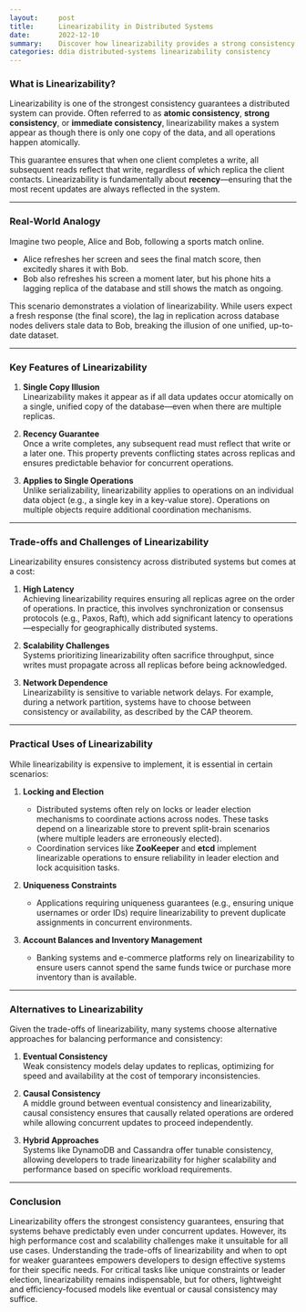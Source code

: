 ```yaml
---
layout:     post    
title:      Linearizability in Distributed Systems    
date:       2022-12-10    
summary:    Discover how linearizability provides a strong consistency guarantee, its use cases, and the trade-offs involved in implementing such systems.    
categories: ddia distributed-systems linearizability consistency
---
```


### **What is Linearizability?**

Linearizability is one of the strongest consistency guarantees a distributed system can provide. Often referred to as **atomic consistency**, **strong consistency**, or **immediate consistency**, linearizability makes a system appear as though there is only one copy of the data, and all operations happen atomically.

This guarantee ensures that when one client completes a write, all subsequent reads reflect that write, regardless of which replica the client contacts. Linearizability is fundamentally about **recency**—ensuring that the most recent updates are always reflected in the system.
   
---

### **Real-World Analogy**

Imagine two people, Alice and Bob, following a sports match online.
- Alice refreshes her screen and sees the final match score, then excitedly shares it with Bob.
- Bob also refreshes his screen a moment later, but his phone hits a lagging replica of the database and still shows the match as ongoing.

This scenario demonstrates a violation of linearizability. While users expect a fresh response (the final score), the lag in replication across database nodes delivers stale data to Bob, breaking the illusion of one unified, up-to-date dataset.
   
---

### **Key Features of Linearizability**

1. **Single Copy Illusion**    
   Linearizability makes it appear as if all data updates occur atomically on a single, unified copy of the database—even when there are multiple replicas.

2. **Recency Guarantee**    
   Once a write completes, any subsequent read must reflect that write or a later one. This property prevents conflicting states across replicas and ensures predictable behavior for concurrent operations.

3. **Applies to Single Operations**    
   Unlike serializability, linearizability applies to operations on an individual data object (e.g., a single key in a key-value store). Operations on multiple objects require additional coordination mechanisms.

---

### **Trade-offs and Challenges of Linearizability**

Linearizability ensures consistency across distributed systems but comes at a cost:

1. **High Latency**    
   Achieving linearizability requires ensuring all replicas agree on the order of operations. In practice, this involves synchronization or consensus protocols (e.g., Paxos, Raft), which add significant latency to operations—especially for geographically distributed systems.

2. **Scalability Challenges**    
   Systems prioritizing linearizability often sacrifice throughput, since writes must propagate across all replicas before being acknowledged.

3. **Network Dependence**    
   Linearizability is sensitive to variable network delays. For example, during a network partition, systems have to choose between consistency or availability, as described by the CAP theorem.

---

### **Practical Uses of Linearizability**

While linearizability is expensive to implement, it is essential in certain scenarios:
1. **Locking and Election**
    - Distributed systems often rely on locks or leader election mechanisms to coordinate actions across nodes. These tasks depend on a linearizable store to prevent split-brain scenarios (where multiple leaders are erroneously elected).
    - Coordination services like **ZooKeeper** and **etcd** implement linearizable operations to ensure reliability in leader election and lock acquisition tasks.

2. **Uniqueness Constraints**
    - Applications requiring uniqueness guarantees (e.g., ensuring unique usernames or order IDs) require linearizability to prevent duplicate assignments in concurrent environments.

3. **Account Balances and Inventory Management**
    - Banking systems and e-commerce platforms rely on linearizability to ensure users cannot spend the same funds twice or purchase more inventory than is available.

---

### **Alternatives to Linearizability**

Given the trade-offs of linearizability, many systems choose alternative approaches for balancing performance and consistency:

1. **Eventual Consistency**    
   Weak consistency models delay updates to replicas, optimizing for speed and availability at the cost of temporary inconsistencies.

2. **Causal Consistency**    
   A middle ground between eventual consistency and linearizability, causal consistency ensures that causally related operations are ordered while allowing concurrent updates to proceed independently.

3. **Hybrid Approaches**    
   Systems like DynamoDB and Cassandra offer tunable consistency, allowing developers to trade linearizability for higher scalability and performance based on specific workload requirements.

---

### **Conclusion**

Linearizability offers the strongest consistency guarantees, ensuring that systems behave predictably even under concurrent updates. However, its high performance cost and scalability challenges make it unsuitable for all use cases. Understanding the trade-offs of linearizability and when to opt for weaker guarantees empowers developers to design effective systems for their specific needs. For critical tasks like unique constraints or leader election, linearizability remains indispensable, but for others, lightweight and efficiency-focused models like eventual or causal consistency may suffice.  